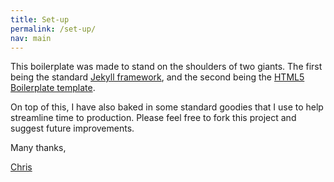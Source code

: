 ```yaml
---
title: Set-up
permalink: /set-up/
nav: main
---
```


This boilerplate was made to stand on the shoulders of two giants. The first being the standard [Jekyll framework](http://jekyllrb.com/), and the second being the [HTML5 Boilerplate template](https://html5boilerplate.com).

On top of this, I have also baked in some standard goodies that I use to help streamline time to production. Please feel free to fork this project and suggest future improvements. 

Many thanks,

[Chris](http://about.me/chrisroy)